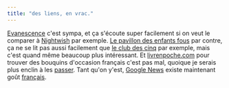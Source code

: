 ```yaml
---
title: "des liens, en vrac."
---
```


[Evanescence](http://www.evanescence.com) c'est sympa, et ça s'écoute super
facilement si on veut le comparer à [Nightwish](http://www.nightwish.com/) par
exemple. [Le pavillon des enfants
fous](http://www.livrenpoche.com/livre-21855.html) par contre, ça ne se lit
pas aussi facilement que [le club des
cinq](http://www.livrenpoche.com/livre-147414.html) par exemple, mais c'est
quand même beaucoup plus intéressant. Et
[livrenpoche.com](http://www.livrenpoche.com) pour trouver des bouquins
d'occasion français c'est pas mal, quoique je serais plus enclin à les
[passer](http://www.passe-livre.com/default.asp). Tant qu'on y'est, [Google
News](http://news.google.com) existe maintenant goût
[français](http://news.google.fr).

